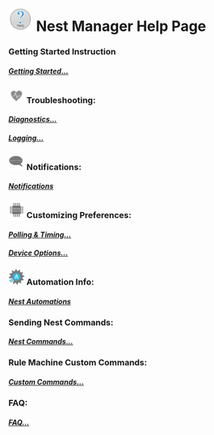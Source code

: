 # <img src="https://github.com/tonesto7/nest-manager/raw/master/Images/App/help_icon.png" width="48" height="48"> Nest Manager Help Page 


### Getting Started Instruction

#### *[Getting Started...](https://rawgit.com/tonesto7/nest-manager/master/Documents/help/getting-started.html)*

### <img src="https://raw.githubusercontent.com/tonesto7/nest-manager/master/Images/App/diag_icon.png" width="32" height="32"> Troubleshooting:

#### *[Diagnostics...](https://rawgit.com/tonesto7/nest-manager/master/Documents/help/diagnostics.html)*
#### *[Logging...](https://rawgit.com/tonesto7/nest-manager/master/Documents/help/logging.html)*

### <img src="https://raw.githubusercontent.com/tonesto7/nest-manager/master/Images/App/notification_icon.png" width="32" height="32"> Notifications:

#### *[Notifications](https://rawgit.com/tonesto7/nest-manager/master/Documents/help/notifications.html)*

### <img src="https://raw.githubusercontent.com/tonesto7/nest-manager/master/Images/App/device_pref_icon.png" width="32" height="32"> Customizing Preferences:

#### *[Polling & Timing...](https://rawgit.com/tonesto7/nest-manager/master/Documents/help/polling-timing.html)*

#### *[Device Options...](https://rawgit.com/tonesto7/nest-manager/master/Documents/help/device-preferences.html)*

### <img src="https://raw.githubusercontent.com/tonesto7/nest-manager/master/Images/App/automation_icon.png" width="32" height="32"> Automation Info:

#### *[Nest Automations](https://rawgit.com/tonesto7/nest-manager/master/Documents/help/nest-automations.html)*

### Sending Nest Commands:

#### *[Nest Commands...](https://rawgit.com/tonesto7/nest-manager/master/Documents/help/nest-commands.html)*

### Rule Machine Custom Commands:

#### *[Custom Commands...](https://rawgit.com/tonesto7/nest-manager/master/Documents/help/rule-machine-cmds.html)*

### FAQ:

#### *[FAQ...](https://cdn.rawgit.com/tonesto7/nest-manager/master/Documents/help/nm-faq.html)*

